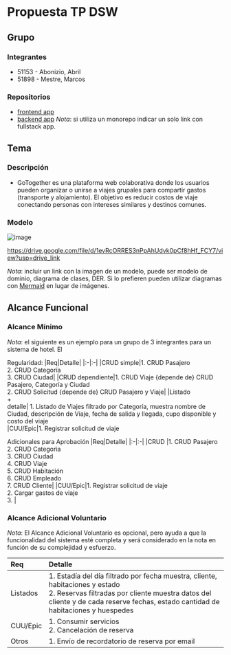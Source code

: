 # Propuesta TP DSW

## Grupo
### Integrantes
* 51153 - Abonizio, Abril
* 51898 - Mestre, Marcos

### Repositorios
* [frontend app](http://hyperlinkToGihubOrGitlab)
* [backend app](http://hyperlinkToGihubOrGitlab)
*Nota*: si utiliza un monorepo indicar un solo link con fullstack app.

## Tema
### Descripción
* GoTogether es una plataforma web colaborativa donde los usuarios pueden organizar o unirse a viajes grupales para compartir gastos (transporte y alojamiento). El objetivo es reducir costos de viaje conectando personas con intereses similares y destinos comunes.

### Modelo
![image](https://github.com/user-attachments/assets/6283a64f-09f8-457f-a1eb-453ae81db704)


https://drive.google.com/file/d/1evRcORRES3nPpAhUdvk0pCf8hHf_FCY7/view?usp=drive_link

*Nota*: incluir un link con la imagen de un modelo, puede ser modelo de dominio, diagrama de clases, DER. Si lo prefieren pueden utilizar diagramas con [Mermaid](https://mermaid.js.org) en lugar de imágenes.

## Alcance Funcional 

### Alcance Mínimo

*Nota*: el siguiente es un ejemplo para un grupo de 3 integrantes para un sistema de hotel. El 

Regularidad:
|Req|Detalle|
|:-|:-|
|CRUD simple|1. CRUD Pasajero<br>2. CRUD Categoría<br>3. CRUD Ciudad|
|CRUD dependiente|1. CRUD Viaje {depende de} CRUD Pasajero, Categoría y Ciudad<br>2. CRUD Solicitud {depende de} CRUD Pasajero y Viaje|
|Listado<br>+<br>detalle| 1. Listado de Viajes filtrado por Categoría, muestra nombre de Ciudad, descripción de Viaje, fecha de salida y llegada, cupo disponible y costo del viaje<br>
|CUU/Epic|1. Registrar solicitud de viaje<br>

Adicionales para Aprobación
|Req|Detalle|
|:-|:-|
|CRUD |1. CRUD Pasajero<br>2. CRUD Categorìa<br>3. CRUD Ciudad<br>4. CRUD Viaje<br>5. CRUD Habitación<br>6. CRUD Empleado<br>7. CRUD Cliente|
|CUU/Epic|1. Registrar solicitud de viaje<br>2. Cargar gastos de viaje <br>3. |


### Alcance Adicional Voluntario

*Nota*: El Alcance Adicional Voluntario es opcional, pero ayuda a que la funcionalidad del sistema esté completa y será considerado en la nota en función de su complejidad y esfuerzo.

|Req|Detalle|
|:-|:-|
|Listados |1. Estadía del día filtrado por fecha muestra, cliente, habitaciones y estado <br>2. Reservas filtradas por cliente muestra datos del cliente y de cada reserve fechas, estado cantidad de habitaciones y huespedes|
|CUU/Epic|1. Consumir servicios<br>2. Cancelación de reserva|
|Otros|1. Envío de recordatorio de reserva por email|

